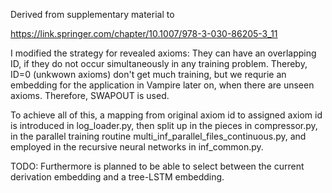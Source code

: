 Derived from supplementary material to 

https://link.springer.com/chapter/10.1007/978-3-030-86205-3_11

I modified the strategy for revealed axioms: They can have an overlapping ID, if they do not occur simultaneously in any training problem.
Thereby, ID=0 (unkwown axioms) don't get much training, but we requrie an embedding for the application in Vampire later on, when there are unseen axioms.
Therefore, SWAPOUT is used.

To achieve all of this, a mapping from original axiom id to assigned axiom id is introduced in log_loader.py, then split up in the pieces in compressor.py, in the parallel training routine multi_inf_parallel_files_continuous.py, and employed in the recursive neural networks in inf_common.py.

TODO:
Furthermore is planned to be able to select between the current derivation embedding and a tree-LSTM embedding.
